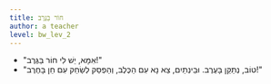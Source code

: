 ```yaml
---
title: חוֹר בַּגֶּרֶב
author: a teacher
level: bw_lev_2
---
```



- "אִמָּא, יֵשׁ לִי חוֹר בַּגֶּרֶב!"
- "טוֹב, נְתַקֵּן בָּעֶרֶב.
  וּבֵינְתַיִם, צֵא נָא עִם הַכֶּלֶב,
  וְהַפְסֵק לְשַׂחֵק עִם חֵן בָּחֶרֶב!"